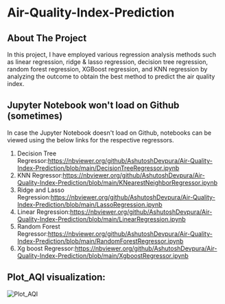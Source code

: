 # Air-Quality-Index-Prediction

## About The Project
In this project, I have employed various regression analysis methods such as linear regression, ridge & lasso regression, decision tree regression, random forest regression, XGBoost regression, and KNN regression by analyzing the outcome to obtain the best method to predict the air quality index.

## Jupyter Notebook won't load on Github (sometimes)

In case the Jupyter Notebook doesn't load on Github, notebooks can be viewed using the below links for the respective regressors.

1. Decision Tree Regressor:https://nbviewer.org/github/AshutoshDevpura/Air-Quality-Index-Prediction/blob/main/DecisionTreeRegressor.ipynb                           
2. KNN Regressor:https://nbviewer.org/github/AshutoshDevpura/Air-Quality-Index-Prediction/blob/main/KNearestNeighborRegressor.ipynb                                 
3. Ridge and Lasso Regression:https://nbviewer.org/github/AshutoshDevpura/Air-Quality-Index-Prediction/blob/main/LassoRegression.ipynb
4. Linear Regression:https://nbviewer.org/github/AshutoshDevpura/Air-Quality-Index-Prediction/blob/main/LinearRegression.ipynb
5. Random Forest Regressor:https://nbviewer.org/github/AshutoshDevpura/Air-Quality-Index-Prediction/blob/main/RandomForestRegressor.ipynb
6. Xg boost Regressor:https://nbviewer.org/github/AshutoshDevpura/Air-Quality-Index-Prediction/blob/main/XgboostRegressor.ipynb


## Plot_AQI visualization:
![Plot_AQI](https://user-images.githubusercontent.com/46817661/133156557-0cdc52f4-794b-45d4-8d63-52b2b211e38b.png)
